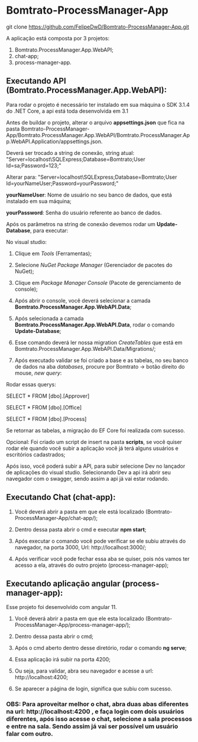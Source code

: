 # Bomtrato-ProcessManager-App

git clone https://github.com/FelipeDwD/Bomtrato-ProcessManager-App.git

A aplicação está composta por 3 projetos:

1. Bomtrato.ProcessManager.App.WebAPI;
2. chat-app;
3. process-manager-app.

## Executando API (Bomtrato.ProcessManager.App.WebAPI):

Para rodar o projeto é necessário ter instalado em sua máquina o SDK 3.1.4 do .NET Core, a api está toda desenvolvida em 3.1

Antes de buildar o projeto, alterar o arquivo **appsettings.json**  que fica na pasta Bomtrato-ProcessManager-App/Bomtrato.ProcessManager.App.WebAPI/Bomtrato.ProcessManager.App.WebAPI.Application/appsettings.json.

Deverá ser trocado a string de conexão, string atual: "Server=localhost\\SQLExpress;Database=Bomtrato;User Id=sa;Password=123;"

Alterar para: "Server=localhost\\SQLExpress;Database=Bomtrato;User Id=yourNameUser;Password=yourPassword;"

**yourNameUser**: Nome de usuário no seu banco de dados, que está instalado em sua máquina;


**yourPassword**: Senha do usuário referente ao banco de dados.


Após os parâmetros na string de conexão devemos rodar um **Update-Database**, para executar:

No visual studio:

1. Clique em *Tools* (Ferramentas);

2. Selecione *NuGet Package Manager* (Gerenciador de pacotes do NuGet);

3. Clique em *Package Manager Console* (Pacote de gerenciamento de console);

4. Após abrir o console, você deverá selecionar a camada **Bomtrato.ProcessManager.App.WebAPI.Data**;

5. Após selecionada a camada **Bomtrato.ProcessManager.App.WebAPI.Data**, rodar o comando **Update-Database**;

6. Esse comando deverá ler nossa migration *CreateTables*  que está em Bomtrato.ProcessManager.App.WebAPI.Data/Migrations/;

7. Após executado validar se foi criado a base e as tabelas, no seu banco de dados na aba *databases*, procure por Bomtrato -> botão direito do mouse, *new query*:

Rodar essas querys:

SELECT * FROM [dbo].[Approver]

SELECT * FROM [dbo].[Office]

SELECT * FROM [dbo].[Process]

Se retornar as tabelas, a migração do EF Core foi realizada com sucesso.

Opcional: Foi criado um script de insert na pasta **scripts**, se você quiser rodar ele quando você subir a aplicação você já terá alguns usuários e escritórios cadastrados;

Após isso, você poderá subir a API, para subir selecione Dev no lançador de aplicações do visual studio. Selecionando Dev a api irá abrir seu navegador com o swagger, sendo assim a api já vai estar rodando.

## Executando Chat (chat-app):

1. Você deverá abrir a pasta em que ele está localizado (Bomtrato-ProcessManager-App/chat-app/);

2. Dentro dessa pasta abrir o cmd e executar **npm start**;

3. Após executar o comando você pode verificar se ele subiu através do navegador, na porta 3000, Url: http://localhost:3000/;

4. Após verificar você pode fechar essa aba se quiser, pois nós vamos ter acesso a ela, através do outro projeto (process-manager-app);

## Executando aplicação angular (process-manager-app):

Esse projeto foi desenvolvido com angular 11.

1. Você deverá abrir a pasta em que ele esta localizado (Bomtrato-ProcessManager-App/process-manager-app/);

2. Dentro dessa pasta abrir o cmd;

3. Após o cmd aberto dentro desse diretório, rodar o comando **ng serve**;

4. Essa aplicação irá subir na porta 4200; 

5. Ou seja, para validar, abra seu navegador e acesse a url: http://localhost:4200;

5. Se aparecer a página de login, significa que subiu com sucesso.


### OBS: Para aproveitar melhor o chat, abra duas abas diferentes na url: http://localhost:4200 , e faça login com dois usuários diferentes, após isso acesse o chat, selecione a sala processos e entre na sala. Sendo assim já vai ser possível um usuário falar com outro.







